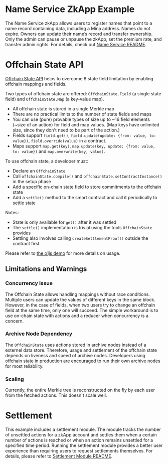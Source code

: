 # Name Service ZkApp Example

The Name Service zkApp allows users to register names that point to a name record containing data, including a Mina address. Names do not expire. Owners can update their name’s record and transfer ownership. Only the admin can pause or unpause the zkApp, set the premium rate, and transfer admin rights. For details, check out [Name Service README](/contracts/README.md).

# Offchain State API

[Offchain State API](https://docs.minaprotocol.com/zkapps/o1js-reference/namespaces/Experimental/functions/OffchainState) helps to overcome 8 state field limitation by enabling offchain mappings and fields.

Two types of offchain state are offered: `OffchainState.Field` (a single state field) and `OffchainState.Map` (a key-value map).

- All offchain state is stored in a single Merkle map
- There are no practical limits to the number of state fields and maps
- You can use (pure) provable types of size up to ~16 field elements (~size of an action) for field and map values. (Map keys have unlimited size, since they don't need to be part of the action.)
- Fields support `field.get()`, `field.update(update: {from: value, to: value})`, `field.override(value)` in a contract.
- Maps support `map.get(key)`, `map.update(key, update: {from: value, to: value})` and `map.overwrite(key, value)`.

To use offchain state, a developer must:

- Declare an `OffchainState`
- Call `offchainState.compile()` and `offchainState.setContractInstance()` in the setup phase
- Add a specific on-chain state field to store commitments to the offchain state
- Add a `settle()` method to the smart contract and call it periodically to settle state

Notes:

- State is only available for `get()` after it was settled
- The `settle()` implementation is trivial using the tools `OffchainState` provides
- Settling also involves calling `createSettlementProof()` outside the contract first.

Please refer to [the o1js demo](https://github.com/o1-labs/o1js/blob/main/src/lib/mina/actions/offchain-contract.unit-test.ts) for more details on usage.

## Limitations and Warnings

### Concurrency Issue

The Offchain State allows handling mappings without race conditions. Multiple users can update the values of different keys in the same block. However, in the case of fields, when two users try to change an offchain field at the same time, only one will succeed. The simple workaround is to use on-chain state with actions and a reducer when concurrency is a concern.

### Archive Node Dependency

The `OffchainState` uses actions stored in archive nodes instead of a externel data store. Therefore, usage and settlement of the offchain state depends on liveness and speed of archive nodes.  Developers using offchain state in production are encouraged to run their own archive nodes for most reliabliity.

### Scaling

Currently, the entire Merkle tree is reconstructed on the fly by each user from the fetched actions. This doesn't scale well.

# Settlement

This example includes a settlement module. The module tracks the number of unsettled actions for a zkApp account and settles them when a certain number of actions is reached or when an action remains unsettled for a specified time period. Running the settlement module provides a better user experience than requiring users to request settlements themselves.
For details, please refer to [Settlement Module README](/settlement/README.md).
